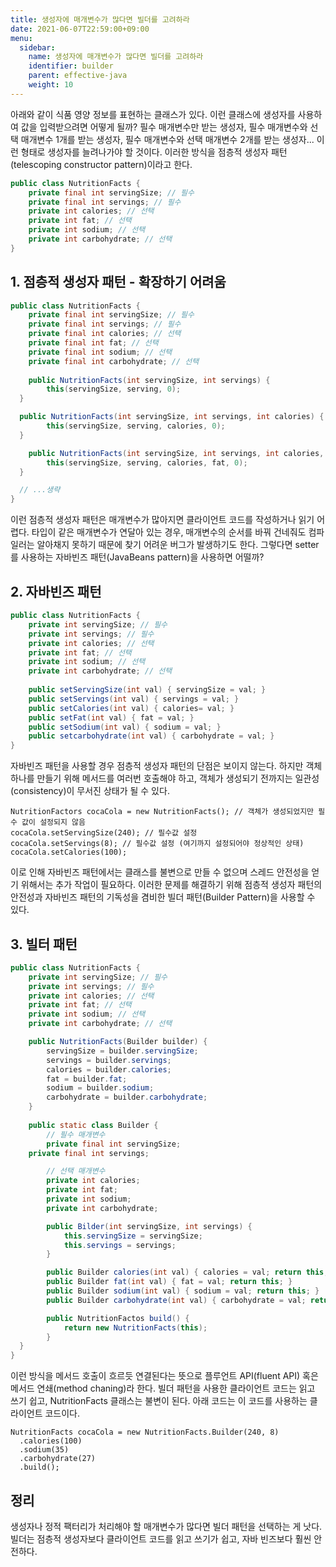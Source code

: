```yaml
---
title: 생성자에 매개변수가 많다면 빌더를 고려하라
date: 2021-06-07T22:59:00+09:00
menu:
  sidebar:
    name: 생성자에 매개변수가 많다면 빌더를 고려하라
    identifier: builder
    parent: effective-java
    weight: 10
---
```


아래와 같이 식품 영양 정보를 표현하는 클래스가 있다. 이런 클래스에 생성자를 사용하여 값을 입력받으려면 어떻게 될까? 필수 매개변수만 받는 생성자, 필수 매개변수와 선택 매개변수 1개를 받는 생성자, 필수 매개변수와 선택 매개변수 2개를 받는 생성자... 이런 형태로 생성자를 늘려나가야 할 것이다. 이러한 방식을 점층적 생성자 패턴(telescoping constructor pattern)이라고 한다.

```java
public class NutritionFacts {
	private final int servingSize; // 필수
	private final int servings; // 필수
	private int calories; // 선택
	private int fat; // 선택
	private int sodium; // 선택
	private int carbohydrate; // 선택
}
```

## 1. 점층적 생성자 패턴 - 확장하기 어려움

```java
public class NutritionFacts {
	private final int servingSize; // 필수
	private final int servings; // 필수
	private final int calories; // 선택
	private final int fat; // 선택
	private final int sodium; // 선택
	private final int carbohydrate; // 선택
	
	public NutritionFacts(int servingSize, int servings) {
		this(servingSize, serving, 0);
  }

  public NutritionFacts(int servingSize, int servings, int calories) {
		this(servingSize, serving, calories, 0);
  }

	public NutritionFacts(int servingSize, int servings, int calories, int fat) {
		this(servingSize, serving, calories, fat, 0);
  }

  // ...생략
}
```

이런 점층적 생성자 패턴은 매개변수가 많아지면 클라이언트 코드를 작성하거나 읽기 어렵다. 타입이 같은 매개변수가 연달아 있는 경우, 매개변수의 순서를 바꿔 건네줘도 컴파일러는 알아채지 못하기 때문에 찾기 어려운 버그가 발생하기도 한다. 그렇다면 setter를 사용하는 자바빈즈 패턴(JavaBeans pattern)을 사용하면 어떨까?

## 2. 자바빈즈 패턴

```java
public class NutritionFacts {
	private int servingSize; // 필수
	private int servings; // 필수
	private int calories; // 선택
	private int fat; // 선택
	private int sodium; // 선택
	private int carbohydrate; // 선택
	
	public setServingSize(int val) { servingSize = val; }
	public setServings(int val) { servings = val; }
	public setCalories(int val) { calories= val; }
	public setFat(int val) { fat = val; }
	public setSodium(int val) { sodium = val; }
	public setcarbohydrate(int val) { carbohydrate = val; }
}
```

자바빈즈 패턴을 사용할 경우 점층적 생성자 패턴의 단점은 보이지 않는다. 하지만 객체 하나를 만들기 위해 메서드를 여러번 호출해야 하고, 객체가 생성되기 전까지는 일관성(consistency)이 무서진 상태가 될 수 있다.

```
NutritionFactors cocaCola = new NutritionFacts(); // 객체가 생성되었지만 필수 값이 설정되지 않음
cocaCola.setServingSize(240); // 필수값 설정
cocaCola.setServings(8); // 필수값 설정 (여기까지 설정되어야 정상적인 상태)
cocaCola.setCalories(100);
```

이로 인해 자바빈즈 패턴에서는 클래스를 불변으로 만들 수 없으며 스레드 안전성을 얻기 위해서는 추가 작업이 필요하다. 이러한 문제를 해결하기 위해 점층적 생성자 패턴의 안전성과 자바빈즈 패턴의 기독성을 겸비한 빌더 패턴(Builder Pattern)을 사용할 수 있다.

## 3. 빌터 패턴

```java
public class NutritionFacts {
	private int servingSize; // 필수
	private int servings; // 필수
	private int calories; // 선택
	private int fat; // 선택
	private int sodium; // 선택
	private int carbohydrate; // 선택

	public NutritionFacts(Builder builder) {
		servingSize = builder.servingSize;
		servings = builder.servings;
		calories = builder.calories;
		fat = builder.fat;
		sodium = builder.sodium;
		carbohydrate = builder.carbohydrate;
	}
	
	public static class Builder {
		// 필수 매개변수
		private final int servingSize;
    private final int servings;

		// 선택 매개변수
		private int calories;
		private int fat;
		private int sodium;
		private int carbohydrate;

		public Bilder(int servingSize, int servings) {
			this.servingSize = servingSize;
			this.servings = servings;
		}

		public Builder calories(int val) { calories = val; return this; }
		public Builder fat(int val) { fat = val; return this; }
		public Builder sodium(int val) { sodium = val; return this; }
		public Builder carbohydrate(int val) { carbohydrate = val; return this; }

		public NutritionFactos build() {
			return new NutritionFacts(this);
		}
  }
}
```

이런 방식을 메서드 호출이 흐르듯 연결된다는 뜻으로 플루언트 API(fluent API) 혹은 메서드 연쇄(method chaning)라 한다. 빌더 패턴을 사용한 클라이언트 코드는 읽고 쓰기 쉽고, NutritionFacts 클래스는 불변이 된다. 아래 코드는 이 코드를 사용하는 클라이언트 코드이다.

```
NutritionFacts cocaCola = new NutritionFacts.Builder(240, 8)
  .calories(100)
  .sodium(35)
  .carbohydrate(27)
  .build();
```

## 정리

생성자나 정적 팩터리가 처리해야 할 매개변수가 많다면 빌더 패턴을 선택하는 게 낫다. 빌더는 점층적 생성자보다 클라이언트 코드를 읽고 쓰기가 쉽고, 자바 빈즈보다 훨씬 안전하다.
